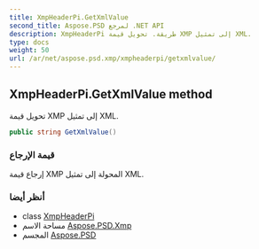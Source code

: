 ```yaml
---
title: XmpHeaderPi.GetXmlValue
second_title: Aspose.PSD لمرجع .NET API
description: XmpHeaderPi طريقة. تحويل قيمة XMP إلى تمثيل XML.
type: docs
weight: 50
url: /ar/net/aspose.psd.xmp/xmpheaderpi/getxmlvalue/
---
```

## XmpHeaderPi.GetXmlValue method

تحويل قيمة XMP إلى تمثيل XML.

```csharp
public string GetXmlValue()
```

### قيمة الإرجاع

إرجاع قيمة XMP المحولة إلى تمثيل XML.

### أنظر أيضا

* class [XmpHeaderPi](../)
* مساحة الاسم [Aspose.PSD.Xmp](../../xmpheaderpi/)
* المجسم [Aspose.PSD](../../../)


